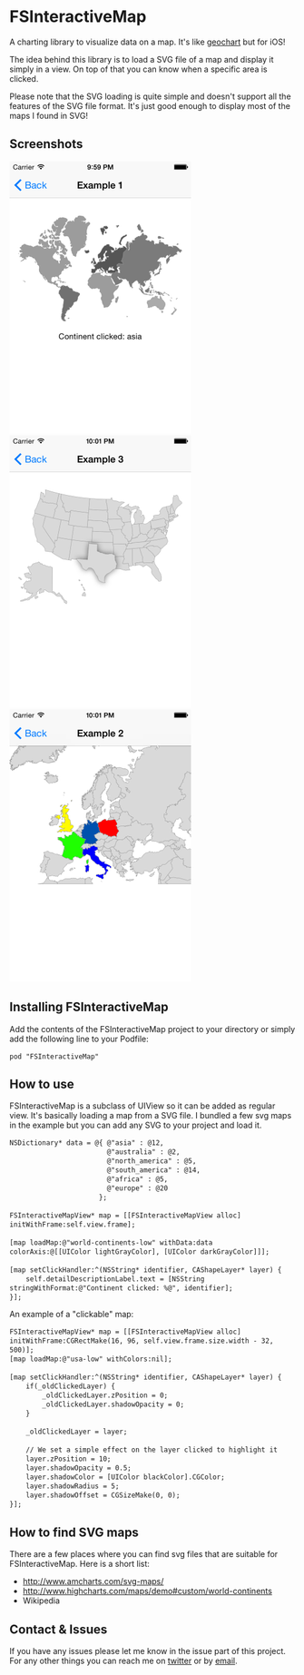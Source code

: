 FSInteractiveMap
================

A charting library to visualize data on a map. It's like <a href="https://developers.google.com/chart/interactive/docs/gallery/geochart">geochart</a> but for iOS!

The idea behind this library is to load a SVG file of a map and display it simply in a view. On top of that you can know when a specific area is clicked.

Please note that the SVG loading is quite simple and doesn't support all the features of the SVG file format. It's just good enough to display most of the maps I found in SVG!

Screenshots
---
<img src="Screenshots/screen00.png" width="320px" />&nbsp;<img src="Screenshots/screen01.png" width="320px" />&nbsp;<img src="Screenshots/screen02.png" width="320px" />

Installing FSInteractiveMap
---
Add the contents of the FSInteractiveMap project to your directory or simply add the following line to your Podfile:

    pod "FSInteractiveMap"


How to use
---
FSInteractiveMap is a subclass of UIView so it can be added as regular view. It's basically loading a map from a SVG file. I bundled a few svg maps in the example but you can add any SVG to your project and load it.

```objc
NSDictionary* data = @{	@"asia" : @12,
                        @"australia" : @2,
                        @"north_america" : @5,
                        @"south_america" : @14,
                        @"africa" : @5,
                        @"europe" : @20
                      };
    
FSInteractiveMapView* map = [[FSInteractiveMapView alloc] initWithFrame:self.view.frame];

[map loadMap:@"world-continents-low" withData:data colorAxis:@[[UIColor lightGrayColor], [UIColor darkGrayColor]]];

[map setClickHandler:^(NSString* identifier, CAShapeLayer* layer) {
    self.detailDescriptionLabel.text = [NSString stringWithFormat:@"Continent clicked: %@", identifier];
}];
```

An example of a "clickable" map:

```objc
FSInteractiveMapView* map = [[FSInteractiveMapView alloc] initWithFrame:CGRectMake(16, 96, self.view.frame.size.width - 32, 500)];
[map loadMap:@"usa-low" withColors:nil];

[map setClickHandler:^(NSString* identifier, CAShapeLayer* layer) {
    if(_oldClickedLayer) {
        _oldClickedLayer.zPosition = 0;
        _oldClickedLayer.shadowOpacity = 0;
    }
    
    _oldClickedLayer = layer;
    
    // We set a simple effect on the layer clicked to highlight it
    layer.zPosition = 10;
    layer.shadowOpacity = 0.5;
    layer.shadowColor = [UIColor blackColor].CGColor;
    layer.shadowRadius = 5;
    layer.shadowOffset = CGSizeMake(0, 0);
}];
```

How to find SVG maps
---
There are a few places where you can find svg files that are suitable for FSInteractiveMap. Here is a short list:
- http://www.amcharts.com/svg-maps/
- http://www.highcharts.com/maps/demo#custom/world-continents
- Wikipedia

Contact & Issues
---
If you have any issues please let me know in the issue part of this project.
For any other things you can reach me on <a href="https://twitter.com/birslip">twitter</a> or by <a href="mailto:birslip@gmail.com">email</a>.
